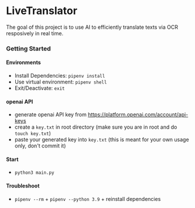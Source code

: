 # LiveTranslator
The goal of this project is to use AI to efficiently translate texts via OCR resposively in real time.

### Getting Started

#### Environments
- Install Dependencies: `pipenv install`
- Use virtual environment: `pipenv shell`
- Exit/Deactivate: `exit`

#### openai API
- generate openai API key from https://platform.openai.com/account/api-keys
- create a `key.txt` in root directory (make sure you are in root and do `touch key.txt`)
- paste your generated key into `key.txt` (this is meant for your own usage only, don't commit it)

#### Start
- `python3 main.py`


#### Troubleshoot
- `pipenv --rm` + `pipenv --python 3.9` + reinstall dependencies